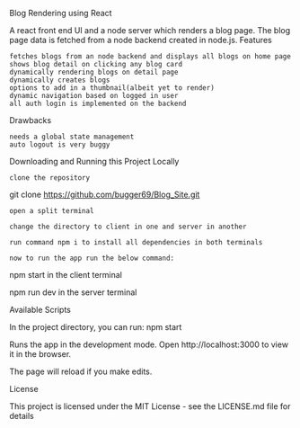 Blog Rendering using React

A react front end UI and a node server which renders a blog page. The blog page data is fetched from a node backend created in node.js.
Features

    fetches blogs from an node backend and displays all blogs on home page
    shows blog detail on clicking any blog card
    dynamically rendering blogs on detail page
    dynamically creates blogs
    options to add in a thumbnail(albeit yet to render)
    dynamic navigation based on logged in user
    all auth login is implemented on the backend

Drawbacks

    needs a global state management
    auto logout is very buggy


Downloading and Running this Project Locally

    clone the repository

git clone https://github.com/bugger69/Blog_Site.git

    open a split terminal
    
    change the directory to client in one and server in another

    run command npm i to install all dependencies in both terminals

    now to run the app run the below command:

npm start in the client terminal

npm run dev in the server terminal

Available Scripts

In the project directory, you can run:
npm start

Runs the app in the development mode.
Open http://localhost:3000 to view it in the browser.

The page will reload if you make edits.

License

This project is licensed under the MIT License - see the LICENSE.md file for details

